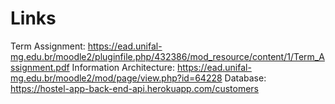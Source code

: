 # Links
Term Assignment: https://ead.unifal-mg.edu.br/moodle2/pluginfile.php/432386/mod_resource/content/1/Term_Assignment.pdf
Information Architecture: https://ead.unifal-mg.edu.br/moodle2/mod/page/view.php?id=64228 
Database: https://hostel-app-back-end-api.herokuapp.com/customers

